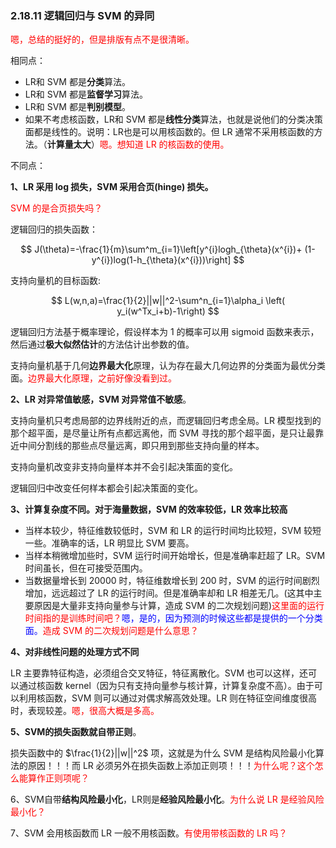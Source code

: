 

### 2.18.11 逻辑回归与 SVM 的异同

<span style="color:red;">嗯，总结的挺好的，但是排版有点不是很清晰。</span>

相同点：

- LR和 SVM 都是**分类**算法。
- LR和 SVM 都是**监督学习**算法。
- LR和 SVM 都是**判别模型**。
- 如果不考虑核函数，LR和 SVM 都是**线性分类**算法，也就是说他们的分类决策面都是线性的。说明：LR也是可以用核函数的。但 LR 通常不采用核函数的方法。（**计算量太大**）<span style="color:red;">嗯。想知道 LR 的核函数的使用。</span>

不同点：

**1、LR 采用 log 损失，SVM 采用合页(hinge) 损失。**

<span style="color:red;">SVM 的是合页损失吗？</span>

逻辑回归的损失函数：

$$
J(\theta)=-\frac{1}{m}\sum^m_{i=1}\left[y^{i}logh_{\theta}(x^{i})+ (1-y^{i})log(1-h_{\theta}(x^{i}))\right]
$$

支持向量机的目标函数:

$$
L(w,n,a)=\frac{1}{2}||w||^2-\sum^n_{i=1}\alpha_i \left( y_i(w^Tx_i+b)-1\right)
$$

​逻辑回归方法基于概率理论，假设样本为 $1$ 的概率可以用 sigmoid 函数来表示，然后通过**极大似然估计**的方法估计出参数的值。

​支持向量机基于几何**边界最大化**原理，认为存在最大几何边界的分类面为最优分类面。<span style="color:red;">边界最大化原理，之前好像没看到过。</span>

**2、LR 对异常值敏感，SVM 对异常值不敏感**。

​支持向量机只考虑局部的边界线附近的点，而逻辑回归考虑全局。LR 模型找到的那个超平面，是尽量让所有点都远离他，而 SVM 寻找的那个超平面，是只让最靠近中间分割线的那些点尽量远离，即只用到那些支持向量的样本。

支持向量机改变非支持向量样本并不会引起决策面的变化。

逻辑回归中改变任何样本都会引起决策面的变化。

**3、计算复杂度不同。对于海量数据，SVM 的效率较低，LR 效率比较高**

- 当样本较少，特征维数较低时，SVM 和 LR 的运行时间均比较短，SVM 较短一些。准确率的话，LR 明显比 SVM 要高。
- 当样本稍微增加些时，SVM 运行时间开始增长，但是准确率赶超了 LR。SVM 时间虽长，但在可接受范围内。
- 当数据量增长到 20000 时，特征维数增长到 200 时，SVM 的运行时间剧烈增加，远远超过了 LR 的运行时间。但是准确率却和 LR 相差无几。(这其中主要原因是大量非支持向量参与计算，造成 SVM 的二次规划问题)<span style="color:red;">这里面的运行时间指的是训练时间吧？</span><span style="color:blue;">嗯，是的，因为预测的时候这些都是提供的一个分类面。</span><span style="color:red;">造成 SVM 的二次规划问题是什么意思？</span>

**4、对非线性问题的处理方式不同**

LR 主要靠特征构造，必须组合交叉特征，特征离散化。SVM 也可以这样，还可以通过核函数 kernel（因为只有支持向量参与核计算，计算复杂度不高）。由于可以利用核函数，SVM 则可以通过对偶求解高效处理。LR 则在特征空间维度很高时，表现较差。<span style="color:red;">嗯，很高大概是多高。</span>

**5、SVM的损失函数就自带正则**。

损失函数中的 $\frac{1}{2}||w||^2$ 项，这就是为什么 SVM 是结构风险最小化算法的原因！！！而 LR 必须另外在损失函数上添加正则项！！！<span style="color:red;">为什么呢？这个怎么能算作正则项呢？</span>

6、SVM自带**结构风险最小化**，LR则是**经验风险最小化**。<span style="color:red;">为什么说 LR 是经验风险最小化？</span>

7、SVM 会用核函数而 LR 一般不用核函数。<span style="color:red;">有使用带核函数的 LR 吗？</span>
